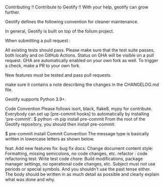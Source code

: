 Contributing
!! Contribute to Geotify !! With your help, geotify can grow further.

Geotify defines the following convention for cleaner maintenance.

In general, Geotify is built on top of the folium project.

When submitting a pull request :

All existing tests should pass. Please make sure that the test suite passes, both locally and on GitHub Actions. Status on GHA will be visible on a pull request. GHA are automatically enabled on your own fork as well. To trigger a check, make a PR to your own fork.

New features must be tested and pass pull requests.

make sure it contains a note describing the changes in the CHANGELOG.md file.

Geotify supports Python 3.9+.

Code Convention
Please follows isort, black, flake8, mypy for contribute.
Everybody can set up [pre-commit hooks] to automatically by installing 'pre-commit': $ python -m pip install pre-commit
From the root of the Geotify repository, you should then install pre-commit:

$ pre-commit install
Commit Convention
The message type is basically written in lowercase letters as shown below.

feat: Add new features
fix: bug fix
docs: Change document content
style: Formatting, missing semicolons, no code changes, etc.
refactor : code refactoring
test: Write test code
chore: Build modifications, package manager settings, no operational code changes, etc.
Subject must not use periods or special symbols. And you shouldn't use the past tense either. The body should be written in as much detail as possible and clearly explain what was done and why.
